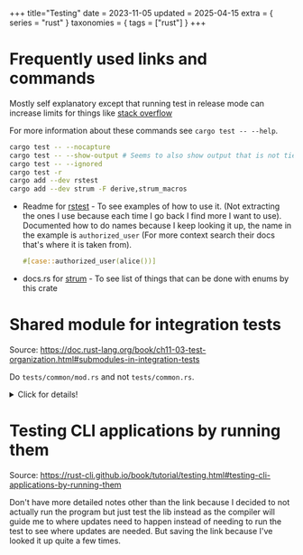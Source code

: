 +++
title="Testing"
date = 2023-11-05
updated = 2025-04-15
extra = { series = "rust" }
taxonomies = { tags = ["rust"] }
+++

# Frequently used links and commands

Mostly self explanatory except that running test in release mode can increase limits for things like [stack overflow](rust/stack_overflow.md#drop_can_cause_stack_overflow)

For more information about these commands see `cargo test -- --help`.

```sh
cargo test -- --nocapture
cargo test -- --show-output # Seems to also show output that is not tied to a specific test (so needed sometimes)
cargo test -- --ignored
cargo test -r
cargo add --dev rstest
cargo add --dev strum -F derive,strum_macros
```

- Readme for [rstest](https://github.com/la10736/rstest) - To see examples of how to use it. (Not extracting the ones I use because each time I go back I find more I want to use). Documented how to do names because I keep looking it up, the name in the example is `authorized_user` (For more context search their docs that's where it is taken from).
  ```rust
  #[case::authorized_user(alice())]
  ```
- docs.rs for [strum](https://docs.rs/strum/latest/strum/all.html) - To see list of things that can be done with enums by this crate

# Shared module for integration tests

Source: <https://doc.rust-lang.org/book/ch11-03-test-organization.html#submodules-in-integration-tests>

Do `tests/common/mod.rs` and not `tests/common.rs`.

<details>
  <summary>Click for details!</summary>

They mainly focus the extra 0 test cases that show in the output, and yes that's annoying but what annoyed me more was the warnings that functions are not used as each file is compiled separately.
So if warnings bother you too then you probably want to ensure you ensure you put it in `mod.rs`.

</details>

# Testing CLI applications by running them

Source: <https://rust-cli.github.io/book/tutorial/testing.html#testing-cli-applications-by-running-them>

Don't have more detailed notes other than the link because I decided to not actually run the program but just test the lib instead as the compiler will guide me to where updates need to happen instead of needing to run the test to see where updates are needed.
But saving the link because I've looked it up quite a few times.
